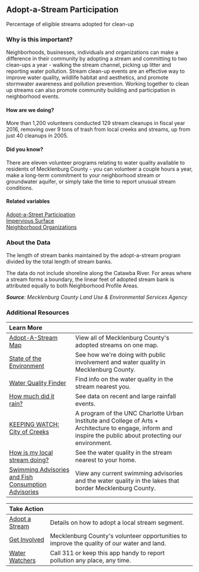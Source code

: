 ## Adopt-a-Stream Participation
Percentage of eligible streams adopted for clean-up

### Why is this important?
Neighborhoods, businesses, individuals and organizations can make a difference in their community by adopting a stream and committing to two clean-ups a year - walking the stream channel, picking up litter and reporting water pollution. Stream clean-up events are an effective way to improve water quality, wildlife habitat and aesthetics, and promote stormwater awareness and pollution prevention. Working together to clean up streams can also promote community building and participation in neighborhood events.

#### How are we doing?
More than 1,200 volunteers conducted 129 stream cleanups in fiscal year 2016, removing over 9 tons of trash from local creeks and streams, up from just 40 cleanups in 2005. 

#### Did you know?
There are eleven volunteer programs relating to water quality available to residents of Mecklenburg County - you can volunteer a couple hours a year, make a long-term commitment to your neighborhood stream or groundwater aquifer, or simply take the time to report unusual stream conditions.

#### Related variables
<a href="javascript:void(0)" onclick="model.metricId = 'm71'">Adopt-a-Street Participation</a>  
<a href="javascript:void(0)" onclick="model.metricId = 'm4'">Impervious Surface</a>  
<a href="javascript:void(0)" onclick="model.metricId = 'm73'">Neighborhood Organizations</a>  

### About the Data
The length of stream banks maintained by the adopt-a-stream program divided by the total length of stream banks. 

The data do not include shoreline along the Catawba River. For areas where a stream forms a boundary, the linear feet of adopted stream bank is attributed equally to both Neighborhood Profile Areas.

_**Source**: Mecklenburg County Land Use & Environmental Services Agency_

### Additional Resources
|Learn More |     |
|:- |:- |
|[Adopt-A-Stream Map](http://meckmap.mecklenburgcountync.gov/adoptastream/index.html)|View all of Mecklenburg County's adopted streams on one map.
|[State of the Environment](http://charmeck.org/mecklenburg/county/LUESA/SOER2016/Pages/Water.aspx) | See how we're doing with public involvement and water quality in Mecklenburg County.
|[Water Quality Finder](http://maps.co.mecklenburg.nc.us/website/surfacewater/) |Find info on the water quality in the stream nearest you.
|[How much did it rain?](http://finslive.mecklenburgcountync.gov/finslive/?gauge=rain&period=PT24H) |See data on recent and large rainfall events. 
|[KEEPING WATCH: City of Creeks](http://keepingwatch.org/?q=article/programming-2015-keeping-watch-water-city-creeks) |A program of the UNC Charlotte Urban Institute and College of Arts + Architecture to engage, inform and inspire the public about protecting our environment.
|[How is my local stream doing?](http://charlottenc.gov/StormWater/SurfaceWaterQuality/Pages/Monitoring.aspx)| See the water quality in the stream nearest to your home. 
|[Swimming Advisories and Fish Consumption Advisories](http://charlottenc.gov/StormWater/Regulations/Pages/default.aspx)| View any current swimming advisories and the water quality in the lakes that border Mecklenburg County. 

|Take Action |     |
|:- |:- |
|[Adopt a Stream](http://charlottenc.gov/StormWater/Volunteer/Pages/AdoptAStream.aspx)|Details on how to adopt a local stream segment.
|[Get Involved](http://charlottenc.gov/StormWater/Volunteer/Pages/default.aspx)| Mecklenburg County's volunteer opportunities to improve the quality of our water and land.
|[Water Watchers](http://charlottenc.gov/StormWater/ReportAProblem/Pages/WaterWatchers.aspx)| Call 311 or keep this app handy to report pollution any place, any time.
